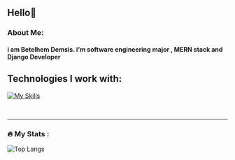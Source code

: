 ## Hello👋 


###  About Me: 
#### i am Betelhem Demsis.  i'm software engineering major , MERN stack and Django Developer


## Technologies I work with:

[![My Skills](https://skillicons.dev/icons?i=js,ts,py,tailwind,react,nodejs,express,django,firebase,mysql,mongodb,postgres)](https://skillicons.dev)

<br>

---
### :fire: My Stats :

![Top Langs](https://github-readme-stats.vercel.app/api/top-langs/?username=betelhemdemsis&layout=compact&theme=dark&hide_border=true&hide=html,css)


